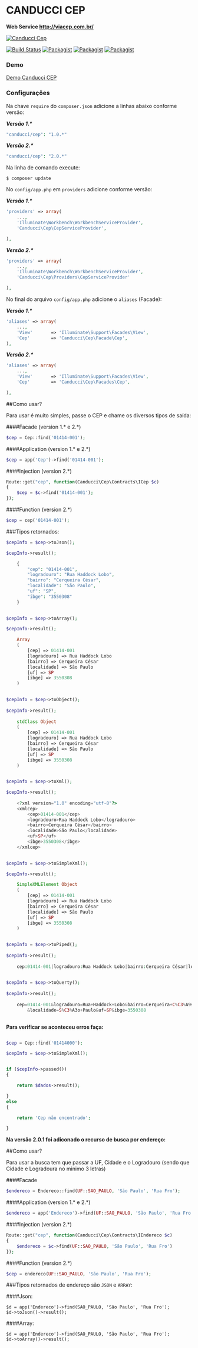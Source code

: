 # CANDUCCI CEP

__Web Service http://viacep.com.br/__

[![Canducci Cep](http://i666.photobucket.com/albums/vv25/netdragoon/cep_zpsoqtae5hr.png)](https://packagist.org/packages/canducci/cep)

[![Build Status](https://travis-ci.org/netdragoon/canduccicep.svg?branch=master)](https://travis-ci.org/netdragoon/cep)
[![Packagist](https://img.shields.io/packagist/dt/canducci/cep.svg?style=flat)](https://packagist.org/packages/canducci/cep)
[![Packagist](https://img.shields.io/packagist/l/canducci/cep.svg)](https://packagist.org/packages/canducci/cep)
[![Packagist](https://img.shields.io/packagist/v/canducci/cep.svg?label=version)](https://packagist.org/packages/canducci/cep)

### Demo

[Demo Canducci CEP](http://zipcodedemo.herokuapp.com/)

### Configurações

Na chave `require` do `composer.json` adicione a linhas abaixo conforme versão:

___Versão 1.*___

```PHP
"canducci/cep": "1.0.*" 

```

___Versão 2.*___
```PHP
"canducci/cep": "2.0.*"

```

Na linha de comando execute:

    $ composer update

No `config/app.php` em `providers` adicione conforme versão:

___Versão 1.*___
```PHP
'providers' => array(
    ...,
    'Illuminate\Workbench\WorkbenchServiceProvider',
    'Canducci\Cep\CepServiceProvider',    

),
```
___Versão 2.*___
```PHP
'providers' => array(
    ...,
    'Illuminate\Workbench\WorkbenchServiceProvider',    
    'Canducci\Cep\Providers\CepServiceProvider'

),
```

No final do arquivo `config/app.php` adicione o `aliases` (Facade):

___Versão 1.*___

```PHP
'aliases' => array(
    ...,
    'View'       => 'Illuminate\Support\Facades\View',
    'Cep'        => 'Canducci\Cep\Facade\Cep',
),
```

___Versão 2.*___

```PHP
'aliases' => array(
    ...,
    'View'       => 'Illuminate\Support\Facades\View',    
    'Cep'        => 'Canducci\Cep\Facades\Cep',

),
```

##Como usar?

Para usar é muito simples, passe o CEP e chame os diversos tipos de saída:

####Facade (version 1.* e 2.*)

```PHP
$cep = Cep::find('01414-001');

```

####Application (version 1.* e 2.*)

```PHP
$cep = app('Cep')->find('01414-001');

```

####Injection (version 2.*)

```PHP
Route::get("cep", function(Canducci\Cep\Contracts\ICep $c)
{    
    $cep = $c->find('01414-001');
});

```

####Function (version 2.*)

```PHP 
$cep = cep('01414-001');

```

###Tipos retornados:

```PHP    
$cepInfo = $cep->toJson();

$cepInfo->result();

    {
        "cep": "01414-001",
        "logradouro": "Rua Haddock Lobo",
        "bairro": "Cerqueira César",
        "localidade": "São Paulo",
        "uf": "SP",
        "ibge": "3550308"
    }
    
```

```PHP    
$cepInfo = $cep->toArray();

$cepInfo->result();

    Array
    (
        [cep] => 01414-001
        [logradouro] => Rua Haddock Lobo
        [bairro] => Cerqueira César
        [localidade] => São Paulo
        [uf] => SP
        [ibge] => 3550308
    )
    
```

```PHP    
$cepInfo = $cep->toObject();
    
$cepInfo->result();
    
    stdClass Object
    (
        [cep] => 01414-001
        [logradouro] => Rua Haddock Lobo
        [bairro] => Cerqueira César
        [localidade] => São Paulo
        [uf] => SP
        [ibge] => 3550308
    )
    
```

```PHP    
$cepInfo = $cep->toXml();

$cepInfo->result();
    
    <?xml version="1.0" encoding="utf-8"?>
    <xmlcep>
    	<cep>01414-001</cep>
    	<logradouro>Rua Haddock Lobo</logradouro>
    	<bairro>Cerqueira César</bairro>
    	<localidade>São Paulo</localidade>
    	<uf>SP</uf>
    	<ibge>3550308</ibge>
    </xmlcep>
    
```

```PHP    
$cepInfo = $cep->toSimpleXml();

$cepInfo->result();

    SimpleXMLElement Object
    (
        [cep] => 01414-001
        [logradouro] => Rua Haddock Lobo
        [bairro] => Cerqueira César
        [localidade] => São Paulo
        [uf] => SP
        [ibge] => 3550308
    )
    
```

```PHP    
$cepInfo = $cep->toPiped();
    
$cepInfo->result();
    
    cep:01414-001|logradouro:Rua Haddock Lobo|bairro:Cerqueira César|localidade:São Paulo|uf:SP|ibge:3550308
    
```
    
```PHP    
$cepInfo = $cep->toQuerty();
    
$cepInfo->result();
    
    cep=01414-001&logradouro=Rua+Haddock+Lobo&bairro=Cerqueira+C%C3%A9sar
        &localidade=S%C3%A3o+Paulo&uf=SP&ibge=3550308
        
```   
    
__Para verificar se aconteceu erros faça:__

```PHP

$cep = Cep::find('01414000');

$cepInfo = $cep->toSimpleXml();


if ($cepInfo->passed())
{

    return $dados->result();

}
else
{

    return 'Cep não encontrado';

}

```


__Na versão 2.0.1 foi adiconado o recurso de busca por endereço:__

##Como usar?

Para usar a busca tem que passar a UF, Cidade e o Logradouro (sendo que Cidade e Logradoura no minimo 3 letras)

####Facade

```PHP
$endereco = Endereco::find(UF::SAO_PAULO, 'São Paulo', 'Rua Fro');

```

####Application (version 1.* e 2.*)

```PHP
$endereco = app('Endereco')->find(UF::SAO_PAULO, 'São Paulo', 'Rua Fro');

```

####Injection (version 2.*)

```PHP
Route::get("cep", function(Canducci\Cep\Contracts\IEndereco $c)
{
    $endereco = $c->find(UF::SAO_PAULO, 'São Paulo', 'Rua Fro')
});

```

####Function (version 2.*)

```PHP
$cep = endereco(UF::SAO_PAULO, 'São Paulo', 'Rua Fro');

```

###Tipos retornados de endereço são `JSON` e `ARRAY`:

####Json:

```
$d = app('Endereco')->find(SAO_PAULO, 'São Paulo', 'Rua Fro');
$d->toJson()->result();
```

####Array:

```
$d = app('Endereco')->find(SAO_PAULO, 'São Paulo', 'Rua Fro');
$d->toArray()->result();
```